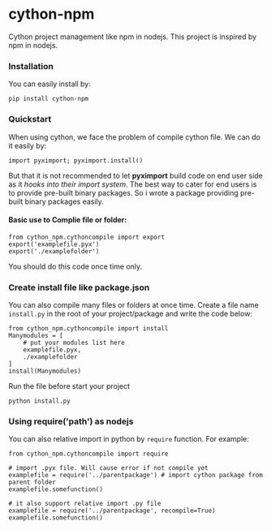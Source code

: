 # cython-npm
Cython project management like npm in nodejs. This project is inspired by npm in nodejs.
### Installation
You can easily install by:
```
pip install cython-npm
```

### Quickstart
When using cython, we face the problem of compile cython file. We can do it easily by:
```
import pyximport; pyximport.install()
```
But that it is not recommended to let **pyximport** build code on end user side as it *hooks into their import system*. The best way to cater for end users is to provide pre-built binary packages.
So i wrote a package providing pre-built binary packages easily.
#### Basic use to Complie file or folder:
``` 
from cython_npm.cythoncompile import export
export('examplefile.pyx')
export('./examplefolder')
```
You should do this code once time only.
### Create install file like package.json
You can also compile many files or folders at once time. Create a file name `install.py` in the root of your project/package and write the code below:
```
from cython_npm.cythoncompile import install
Manymodules = [
    # put your modules list here
    examplefile.pyx,
    ./examplefolder
]
install(Manymodules)
```
Run the file before start your project
```
python install.py
```

### Using require('path') as nodejs
You can also relative import in python by `require` function. For example:
```
from cython_npm.cythoncompile import require

# import .pyx file. Will cause error if not compile yet
examplefile = require('../parentpackage') # import cython package from parent folder
examplefile.somefunction()

# it also support relative import .py file
examplefile = require('../parentpackage', recompile=True) 
examplefile.somefunction()

```